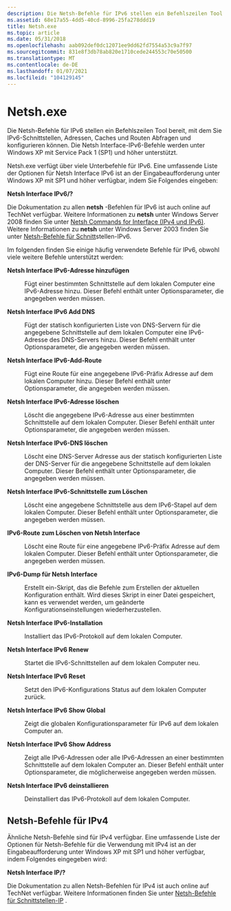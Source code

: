 ```yaml
---
description: Die Netsh-Befehle für IPv6 stellen ein Befehlszeilen Tool bereit, mit dem Sie IPv6-Schnittstellen, Adressen, Caches und Routen Abfragen und konfigurieren können. Die Netsh Interface-IPv6-Befehle werden unter Windows XP mit Service Pack 1 (SP1) und höher unterstützt.
ms.assetid: 68e17a55-4dd5-40cd-8996-25fa278ddd19
title: Netsh.exe
ms.topic: article
ms.date: 05/31/2018
ms.openlocfilehash: aab092def0dc12071ee9dd62fd7554a53c9a7f97
ms.sourcegitcommit: 831e8f3db78ab820e1710cede244553c70e50500
ms.translationtype: MT
ms.contentlocale: de-DE
ms.lasthandoff: 01/07/2021
ms.locfileid: "104129145"
---
```

# <a name="netshexe"></a>Netsh.exe

Die Netsh-Befehle für IPv6 stellen ein Befehlszeilen Tool bereit, mit dem Sie IPv6-Schnittstellen, Adressen, Caches und Routen Abfragen und konfigurieren können. Die Netsh Interface-IPv6-Befehle werden unter Windows XP mit Service Pack 1 (SP1) und höher unterstützt.

Netsh.exe verfügt über viele Unterbefehle für IPv6. Eine umfassende Liste der Optionen für Netsh Interface IPv6 ist an der Eingabeaufforderung unter Windows XP mit SP1 und höher verfügbar, indem Sie Folgendes eingeben:

**Netsh Interface IPv6/?**

Die Dokumentation zu allen **netsh** -Befehlen für IPv6 ist auch online auf TechNet verfügbar. Weitere Informationen zu **netsh** unter Windows Server 2008 finden Sie unter [Netsh Commands for Interface (IPv4 und IPv6)](/previous-versions/windows/it-pro/windows-server-2008-R2-and-2008/cc770948(v=ws.10)). Weitere Informationen zu **netsh** unter Windows Server 2003 finden Sie unter [Netsh-Befehle für Schnitt](/previous-versions/windows/it-pro/windows-server-2003/cc740203(v=ws.10))stellen-IPv6.

Im folgenden finden Sie einige häufig verwendete Befehle für IPv6, obwohl viele weitere Befehle unterstützt werden:

<dl> <dt>

<span id="netsh_interface_ipv6_add_address"></span><span id="NETSH_INTERFACE_IPV6_ADD_ADDRESS"></span>**Netsh Interface IPv6-Adresse hinzufügen**
</dt> <dd>

Fügt einer bestimmten Schnittstelle auf dem lokalen Computer eine IPv6-Adresse hinzu. Dieser Befehl enthält unter Optionsparameter, die angegeben werden müssen.

</dd> <dt>

<span id="netsh_interface_ipv6_add_dns"></span><span id="NETSH_INTERFACE_IPV6_ADD_DNS"></span>**Netsh Interface IPv6 Add DNS**
</dt> <dd>

Fügt der statisch konfigurierten Liste von DNS-Servern für die angegebene Schnittstelle auf dem lokalen Computer eine IPv6-Adresse des DNS-Servers hinzu. Dieser Befehl enthält unter Optionsparameter, die angegeben werden müssen.

</dd> <dt>

<span id="netsh_interface_ipv6_add_route"></span><span id="NETSH_INTERFACE_IPV6_ADD_ROUTE"></span>**Netsh Interface IPv6-Add-Route**
</dt> <dd>

Fügt eine Route für eine angegebene IPv6-Präfix Adresse auf dem lokalen Computer hinzu. Dieser Befehl enthält unter Optionsparameter, die angegeben werden müssen.

</dd> <dt>

<span id="netsh_interface_ipv6_delete_address"></span><span id="NETSH_INTERFACE_IPV6_DELETE_ADDRESS"></span>**Netsh Interface IPv6-Adresse löschen**
</dt> <dd>

Löscht die angegebene IPv6-Adresse aus einer bestimmten Schnittstelle auf dem lokalen Computer. Dieser Befehl enthält unter Optionsparameter, die angegeben werden müssen.

</dd> <dt>

<span id="netsh_interface_ipv6_delete_dns"></span><span id="NETSH_INTERFACE_IPV6_DELETE_DNS"></span>**Netsh Interface IPv6-DNS löschen**
</dt> <dd>

Löscht eine DNS-Server Adresse aus der statisch konfigurierten Liste der DNS-Server für die angegebene Schnittstelle auf dem lokalen Computer. Dieser Befehl enthält unter Optionsparameter, die angegeben werden müssen.

</dd> <dt>

<span id="netsh_interface_ipv6_delete_interface"></span><span id="NETSH_INTERFACE_IPV6_DELETE_INTERFACE"></span>**Netsh Interface IPv6-Schnittstelle zum Löschen**
</dt> <dd>

Löscht eine angegebene Schnittstelle aus dem IPv6-Stapel auf dem lokalen Computer. Dieser Befehl enthält unter Optionsparameter, die angegeben werden müssen.

</dd> <dt>

<span id="netsh_interface_ipv6_delete_route"></span><span id="NETSH_INTERFACE_IPV6_DELETE_ROUTE"></span>**IPv6-Route zum Löschen von Netsh Interface**
</dt> <dd>

Löscht eine Route für eine angegebene IPv6-Präfix Adresse auf dem lokalen Computer. Dieser Befehl enthält unter Optionsparameter, die angegeben werden müssen.

</dd> <dt>

<span id="netsh_interface_ipv6_dump"></span><span id="NETSH_INTERFACE_IPV6_DUMP"></span>**IPv6-Dump für Netsh Interface**
</dt> <dd>

Erstellt ein-Skript, das die Befehle zum Erstellen der aktuellen Konfiguration enthält. Wird dieses Skript in einer Datei gespeichert, kann es verwendet werden, um geänderte Konfigurationseinstellungen wiederherzustellen.

</dd> <dt>

<span id="netsh_interface_ipv6_install"></span><span id="NETSH_INTERFACE_IPV6_INSTALL"></span>**Netsh Interface IPv6-Installation**
</dt> <dd>

Installiert das IPv6-Protokoll auf dem lokalen Computer.

</dd> <dt>

<span id="netsh_interface_ipv6_renew"></span><span id="NETSH_INTERFACE_IPV6_RENEW"></span>**Netsh Interface IPv6 Renew**
</dt> <dd>

Startet die IPv6-Schnittstellen auf dem lokalen Computer neu.

</dd> <dt>

<span id="netsh_interface_ipv6_reset"></span><span id="NETSH_INTERFACE_IPV6_RESET"></span>**Netsh Interface IPv6 Reset**
</dt> <dd>

Setzt den IPv6-Konfigurations Status auf dem lokalen Computer zurück.

</dd> <dt>

<span id="netsh_interface_ipv6_show_global"></span><span id="NETSH_INTERFACE_IPV6_SHOW_GLOBAL"></span>**Netsh Interface IPv6 Show Global**
</dt> <dd>

Zeigt die globalen Konfigurationsparameter für IPv6 auf dem lokalen Computer an.

</dd> <dt>

<span id="netsh_interface_ipv6_show_address"></span><span id="NETSH_INTERFACE_IPV6_SHOW_ADDRESS"></span>**Netsh Interface IPv6 Show Address**
</dt> <dd>

Zeigt alle IPv6-Adressen oder alle IPv6-Adressen an einer bestimmten Schnittstelle auf dem lokalen Computer an. Dieser Befehl enthält unter Optionsparameter, die möglicherweise angegeben werden müssen.

</dd> <dt>

<span id="netsh_interface_ipv6_uninstall"></span><span id="NETSH_INTERFACE_IPV6_UNINSTALL"></span>**Netsh Interface IPv6 deinstallieren**
</dt> <dd>

Deinstalliert das IPv6-Protokoll auf dem lokalen Computer.

</dd> </dl>

## <a name="netsh-commands-for-ipv4"></a>Netsh-Befehle für IPv4

Ähnliche Netsh-Befehle sind für IPv4 verfügbar. Eine umfassende Liste der Optionen für Netsh-Befehle für die Verwendung mit IPv4 ist an der Eingabeaufforderung unter Windows XP mit SP1 und höher verfügbar, indem Folgendes eingegeben wird:

**Netsh Interface IP/?**

Die Dokumentation zu allen Netsh-Befehlen für IPv4 ist auch online auf TechNet verfügbar. Weitere Informationen finden Sie unter [Netsh-Befehle für Schnittstellen-IP](/previous-versions/windows/it-pro/windows-server-2003/cc738592(v=ws.10)) .

 

 
